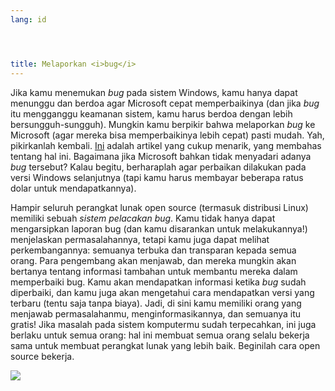 ```yaml
---
lang: id




title: Melaporkan <i>bug</i>
---
```


Jika kamu menemukan <i>bug</i> pada sistem Windows, kamu hanya dapat menunggu dan berdoa agar Microsoft cepat memperbaikinya (dan jika <i>bug</i> itu mengganggu keamanan sistem, kamu harus berdoa dengan lebih bersungguh-sungguh). Mungkin kamu berpikir bahwa melaporkan <i>bug</i> ke Microsoft (agar mereka bisa memperbaikinya lebih cepat) pasti mudah. Yah, pikirkanlah kembali. <a 
href="http://www.oreillynet.com/mac/blog/2002/06/mission_impossible_submitting.html">Ini</a> adalah artikel yang cukup menarik, yang membahas tentang hal ini. Bagaimana jika Microsoft bahkan tidak menyadari adanya <i>bug</i> tersebut? Kalau begitu, berharaplah agar perbaikan dilakukan pada versi Windows selanjutnya (tapi kamu harus membayar beberapa ratus dolar untuk mendapatkannya).

Hampir seluruh perangkat lunak open source (termasuk distribusi Linux) memiliki sebuah <i>sistem pelacakan bug</i>. Kamu tidak hanya dapat mengarsipkan laporan bug (dan kamu disarankan untuk melakukannya!) menjelaskan permasalahannya, tetapi kamu juga dapat melihat perkembangannya: semuanya terbuka dan transparan kepada semua orang. Para pengembang akan menjawab, dan mereka mungkin akan bertanya tentang informasi tambahan untuk membantu mereka dalam memperbaiki bug. Kamu akan mendapatkan informasi ketika <i>bug</i> sudah diperbaiki, dan kamu juga akan mengetahui cara mendapatkan versi yang terbaru (tentu saja tanpa biaya). Jadi, di sini kamu memiliki orang yang menjawab permasalahanmu, menginformasikannya, dan semuanya itu gratis! Jika masalah pada sistem komputermu sudah terpecahkan, ini juga berlaku untuk semua orang: hal ini membuat semua orang selalu bekerja sama untuk membuat perangkat lunak yang lebih baik. Beginilah cara open source bekerja.

<img src="Images/report_bugs_thumb.png" />




